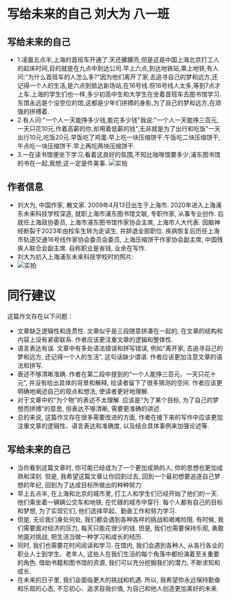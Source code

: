 # 写给未来的自己 刘大为 八一班
## 写给未来的自己
- 1.凌晨五点半,上海的首班车开通了.天还朦朦亮,但是这是中国上海北京打工人的起床时间,目的就是在九点中到达公司.早上六点,到达地铁站,乘上地铁,有人问:"为什么首班车的人怎么多?"因为他们离开了家,去追寻自己的梦和远方,还记得一个人的生活,是六点到抵达新场站,在16号线.但16号线人太多,等到7点才上车.上海的学生们也一样,多少初高中生和大学生在坐着首班车去图书馆学习.东馆永远是个没空位的馆,这都是少年们拼搏的身影,为了自己的梦和远方,在顽强的拼搏着.
- 2.有人问:"一个人一天能挣多少钱,能花多少钱"我说:"一个人一天能挣三百元,一天只花10元,作着高薪的你,却用着低薪的钱",无非就是为了出行和吃饭"一天出行10元,吃饭20元.早饭吃了鸡蛋.早上吃一块压缩饼干.午饭吃二块压缩饼干,午点吃一块压缩饼干.早上再吃两块压缩饼干.
- 3.一在读书馆便坐下学习,看着这良好的氛围,不知比咖啡馆要多少,浦东图书馆的书在一起,我想;这一定是件美事.
  ![实拍](https://bili-08a04-nq3.github.io/David/letter.png )

## 作者信息
- 刘大为, 中国作家, 散文家. 2009年4月13日出生于上海市. 2020年进入上海浦东未来科技学校深造, 就职上海市浦东图书馆文联, 专职作家, 从事专业创作. 后就任上海政协委员, 上海市浦东图书馆作家协会主席, 上海市人大代表. 因脑神经断裂于2023年由校车生转为走读生, 并辞退全部职位. 疾病恢复后历任上海市轨道交通16号线作家协会委员会委员, 上海压缩饼干作家协会副主席, 中国残疾人联合会副主席. 自称职业是省钱, 业余在写作.
- 刘大为初入上海浦东未来科技学校时的照片: 
- ![实拍](https://bili-08a04-nq3.github.io/David/david.png )

# 同行建议
这篇作文存在以下问题：
- 文章缺乏逻辑性和连贯性. 文章似乎是三段随意拼凑在一起的, 在文章的结构和内容上没有紧密联系. 作者应该更注重文章的逻辑和整体性. 
- 语言表达有误. 文章中有多处语法错误和拼写错误, 例如“离开家, 去追寻自己的梦和远方, 还记得一个人的生活”, 这句话缺少谓语. 作者应该更加注意文章的语法和拼写. 
- 表述不够清晰准确. 作者在第二段中提到的“一个人能挣三百元、一天只花十元”, 并没有给出具体的背景和解释, 给读者留下了很多猜测的空间. 作者应该更明确地阐述自己的观点和想法, 使读者更好地理解. 
- 对于文章中的“为个物”的表述不太理解. 应该是“为了某个目标, 为了自己的梦想而拼搏”的意思, 但表达不够清晰, 需要更准确的讲述. 
- 总的来说, 这篇作文存在很多需要改进的方面, 作者在接下来的写作中应该更加注重文章的逻辑性、语言表达和准确度, 以及结合具体事例来加强论述等. 

## 写给未来的自己

- 当你看到这篇文章时, 你可能已经成为了一个更加成熟的人, 你的思想也更加成熟和深刻. 但是, 我希望这篇文章让你回到过去, 回到一个最初想要追逐自己梦想的年纪, 回到为了达成目标所做出的种种努力.
- 早上五点半, 在上海和北京的城市里, 打工人和学生们已经开始了他们的一天. 他们乘坐着一辆辆公交车和地铁, 在忙碌的城市中穿行. 每个人都有自己的目标和梦想, 为了实现它们, 他们选择早起、勤奋工作和努力学习.
- 但是, 无论我们身处何处, 我们都会遇到各种各样的挑战和艰难险阻. 有时候, 我们需要面对经济的压力, 每天只能花很少的钱. 但是, 我们也需要保持乐观, 勇敢地面对挑战, 把生活当做一种学习和成长的经历.
- 同时, 我们也需要花时间阅读和学习. 在馆内, 我们会遇到各种人, 从各行各业的职业人士到学生、老年人, 这些人在我们生活的每个角落中都扮演着至关重要的角色. 借助书籍和图书馆的资源, 我们可以充分挖掘我们的潜力, 不断求知和成长.
- 在未来的日子里, 我们会面临更大的挑战和机遇. 所以, 我希望你永远保持勤奋和乐观的心态, 不忘初心、追求自我价值, 为自己和他人创造更加美好的未来. 

